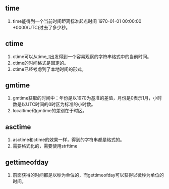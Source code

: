 ## time
1. time能得到一个当前时间距离标准起点时间 1970-01-01 00:00:00 +0000(UTC)过去了多少秒。
## ctime
1. ctime可以从time_t出发得到一个容易观察的字符串格式中的当前时间。
2. ctime的时间格式是固定的。
3. ctime已经考虑到了本地时间的形式。

## gmtime
1. gmtime获取的时间中：年份是以1970为基准的差值，月份是0表示1月，小时数是以UTC时间的0时区为标准的小时数。
2. localtime和gmtime的差别在于时区。

## asctime
1. asctime和ctime的效果一样，得到的字符串都是格式的。
2. 需要格式化的，需要使用strftime

## gettimeofday
1. 前面获得的时间都是以秒为单位的，而gettimeofday可以获得以微秒为单位的时间。

